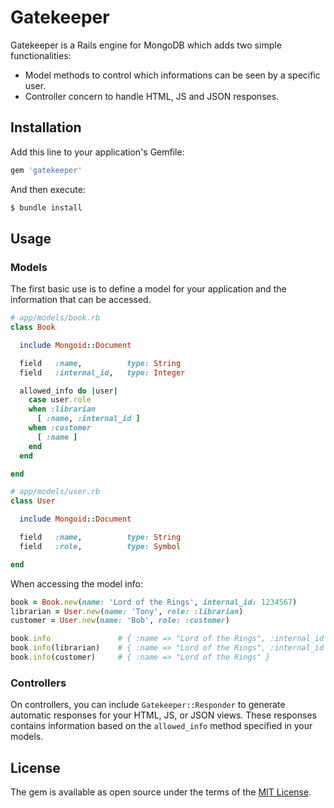 # Gatekeeper
Gatekeeper is a Rails engine for MongoDB which adds two simple functionalities:

* Model methods to control which informations can be seen by a specific user.
* Controller concern to handle HTML, JS and JSON responses.

## Installation
Add this line to your application's Gemfile:

```ruby
gem 'gatekeeper'
```

And then execute:
```bash
$ bundle install
```

## Usage

### Models
The first basic use is to define a model for your application and the information that can be accessed.

```ruby
# app/models/book.rb
class Book

  include Mongoid::Document

  field   :name,          type: String
  field   :internal_id,   type: Integer

  allowed_info do |user|
    case user.role
    when :librarian
      [ :name, :internal_id ]
    when :customer
      [ :name ]
    end
  end

end
```

```ruby
# app/models/user.rb
class User

  include Mongoid::Document

  field   :name,          type: String
  field   :role,          type: Symbol

end
```

When accessing the model info:

```ruby
book = Book.new(name: 'Lord of the Rings', internal_id: 1234567)
librarian = User.new(name: 'Tony', role: :librarian)
customer = User.new(name: 'Bob', role: :customer)

book.info               # { :name => "Lord of the Rings", :internal_id => 1234567 }
book.info(librarian)    # { :name => "Lord of the Rings", :internal_id => 1234567 }
book.info(customer)     # { :name => "Lord of the Rings" }
```

### Controllers
On controllers, you can include `Gatekeeper::Responder` to generate automatic responses for your HTML, JS, or JSON views. These responses contains information based on the `allowed_info` method specified in your models.

## License
The gem is available as open source under the terms of the [MIT License](https://opensource.org/licenses/MIT).

